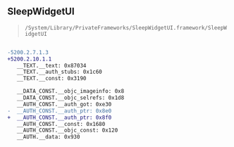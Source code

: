 ## SleepWidgetUI

> `/System/Library/PrivateFrameworks/SleepWidgetUI.framework/SleepWidgetUI`

```diff

-5200.2.7.1.3
+5200.2.10.1.1
   __TEXT.__text: 0x87034
   __TEXT.__auth_stubs: 0x1c60
   __TEXT.__const: 0x3190

   __DATA_CONST.__objc_imageinfo: 0x8
   __DATA_CONST.__objc_selrefs: 0x1d8
   __AUTH_CONST.__auth_got: 0xe30
-  __AUTH_CONST.__auth_ptr: 0x8e0
+  __AUTH_CONST.__auth_ptr: 0x8f0
   __AUTH_CONST.__const: 0x1680
   __AUTH_CONST.__objc_const: 0x120
   __AUTH.__data: 0x930

```
